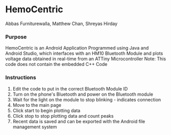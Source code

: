 # HemoCentric
Abbas Furniturewalla, Matthew Chan, Shreyas Hirday

### Purpose
HemoCentric is an Android Application Programmed using Java and Android Studio, which interfaces with an HM10 Bluetooth Module and plots voltage data obtained in real-time from an ATTiny Microcontroller
Note: This code does not contain the embedded C++ Code
### Instructions
1. Edit the code to put in the correct Bluetooth Module ID
2. Turn on the phone's Bluetooth and power on the Bluetooth module
3. Wait for the light on the module to stop blinking - indicates connection
4. Move to the main page
5. Click start to begin plotting data
6. Click stop to stop plotting data and count peaks
7. Recent data is saved and can be exported with the Android file management system



